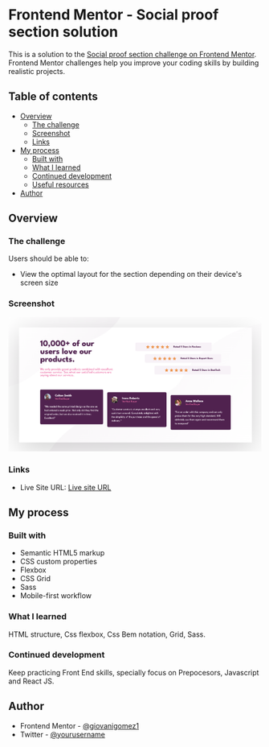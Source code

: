 # Frontend Mentor - Social proof section solution

This is a solution to the [Social proof section challenge on Frontend Mentor](https://www.frontendmentor.io/challenges/social-proof-section-6e0qTv_bA). Frontend Mentor challenges help you improve your coding skills by building realistic projects. 

## Table of contents

- [Overview](#overview)
  - [The challenge](#the-challenge)
  - [Screenshot](#screenshot)
  - [Links](#links)
- [My process](#my-process)
  - [Built with](#built-with)
  - [What I learned](#what-i-learned)
  - [Continued development](#continued-development)
  - [Useful resources](#useful-resources)
- [Author](#author)



## Overview

### The challenge

Users should be able to:

- View the optimal layout for the section depending on their device's screen size

### Screenshot

![](./images/screenshot.png)


### Links

- Live Site URL: [Live site URL](social-proof-312566.netlify.app)

## My process

### Built with

- Semantic HTML5 markup
- CSS custom properties
- Flexbox
- CSS Grid
- Sass
- Mobile-first workflow


### What I learned

HTML structure, Css flexbox, Css Bem notation, Grid, Sass.



### Continued development

Keep practicing Front End skills, specially focus on Prepocesors, Javascript and React JS.


## Author

- Frontend Mentor - [@giovanigomez1](https://www.frontendmentor.io/profile/giovanigomez1)
- Twitter - [@yourusername](https://www.twitter.com/Giovani97753873)

